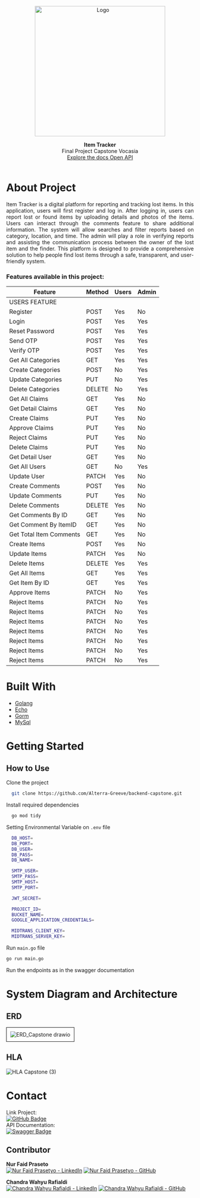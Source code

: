 ﻿<p align="center">
<img src="https://res.cloudinary.com/dpb2qk5lf/image/upload/v1733927187/Logo/wptmbp6jm8jivetu9otb.svg" width="350" alt="Logo" />
</p>

<p align="center">
  <b>Item Tracker</b><br>
  Final Project Capstone Vocasia<br>
  <a href="https://sukisushi.works/">Explore the docs Open API</a> 
  <br><br>
</p>

# About Project

<p align="justify">
Item Tracker is a digital platform for reporting and tracking lost items. In this application, users will first register and log in. After logging in, users can report lost or found items by uploading details and photos of the items. Users can interact through the comments feature to share additional information. The system will allow searches and filter reports based on category, location, and time. The admin will play a role in verifying reports and assisting the communication process between the owner of the lost item and the finder. This platform is designed to provide a comprehensive solution to help people find lost items through a safe, transparent, and user-friendly system.
</p>

### Features available in this project:

| Feature                 | Method | Users | Admin |
| ----------------------- | ------ | ----- | ----- |
| USERS FEATURE           |
| Register                | POST   | Yes   | No    |
| Login                   | POST   | Yes   | Yes   |
| Reset Password          | POST   | Yes   | Yes   |
| Send OTP                | POST   | Yes   | Yes   |
| Verify OTP              | POST   | Yes   | Yes   |
| Get All Categories      | GET    | Yes   | Yes   |
| Create Categories       | POST   | No    | Yes   |
| Update Categories       | PUT    | No    | Yes   |
| Delete Categories       | DELETE | No    | Yes   |
| Get All Claims          | GET    | Yes   | No    |
| Get Detail Claims       | GET    | Yes   | No    |
| Create Claims           | PUT    | Yes   | No    |
| Approve Claims          | PUT    | Yes   | No    |
| Reject Claims           | PUT    | Yes   | No    |
| Delete Claims           | PUT    | Yes   | No    |
| Get Detail User         | GET    | Yes   | No    |
| Get All Users           | GET    | No    | Yes   |
| Update User             | PATCH  | Yes   | No    |
| Create Comments         | POST   | Yes   | No    |
| Update Comments         | PUT    | Yes   | No    |
| Delete Comments         | DELETE | Yes   | No    |
| Get Comments By ID      | GET    | Yes   | No    |
| Get Comment By ItemID   | GET    | Yes   | No    |
| Get Total Item Comments | GET    | Yes   | No    |
| Create Items            | POST   | Yes   | No    |
| Update Items            | PATCH  | Yes   | No    |
| Delete Items            | DELETE | Yes   | Yes   |
| Get All Items           | GET    | Yes   | Yes   |
| Get Item By ID          | GET    | Yes   | Yes   |
| Approve Items           | PATCH  | No    | Yes   |
| Reject Items            | PATCH  | No    | Yes   |
| Reject Items            | PATCH  | No    | Yes   |
| Reject Items            | PATCH  | No    | Yes   |
| Reject Items            | PATCH  | No    | Yes   |
| Reject Items            | PATCH  | No    | Yes   |
| Reject Items            | PATCH  | No    | Yes   |
| Reject Items            | PATCH  | No    | Yes   |

# Built With

- <a href="https://github.com/golang">Golang</a>
- <a href="https://github.com/labstack/echo">Echo</a>
- <a href="https://github.com/go-gorm/gorm">Gorm</a>
- <a href="https://github.com/mysql">MySql</a>

# Getting Started

## How to Use

Clone the project

```bash
  git clone https://github.com/Alterra-Greeve/backend-capstone.git
```

Install required dependencies

```bash
  go mod tidy
```

Setting Environmental Variable on `.env` file

```bash
  DB_HOST=
  DB_PORT=
  DB_USER=
  DB_PASS=
  DB_NAME=

  SMTP_USER=
  SMTP_PASS=
  SMTP_HOST=
  SMTP_PORT=

  JWT_SECRET=

  PROJECT_ID=
  BUCKET_NAME=
  GOOGLE_APPLICATION_CREDENTIALS=

  MIDTRANS_CLIENT_KEY=
  MIDTRANS_SERVER_KEY=
```

Run `main.go` file

```bash
go run main.go
```

Run the endpoints as in the swagger documentation

# System Diagram and Architecture

## ERD

<div style="border: 1px solid #000; padding: 10px; display: inline-block;">
  <img src="https://github.com/Alterra-Greeve/backend-capstone/assets/133726246/c6ddfcd2-2c8c-4d1e-a7c8-2587ec42adf6" alt="ERD_Capstone drawio">
</div>

## HLA

![HLA Capstone (3)](https://github.com/Alterra-Greeve/backend-capstone/assets/133726246/e6b4627a-7bfc-40c9-bd09-7b33ee583a22)

# Contact

Link Project: <br>
<a href="https://github.com/Alterra-Greeve">
<img src="https://img.shields.io/badge/Greeve-black?logo=github" alt="GitHub Badge">
</a>
<br>
API Documentation: <br>
<a href="https://api.greeve.store/#/">
<img src="https://img.shields.io/badge/Greeve-darkgreen?logo=swagger&logoColor=dark" alt="Swagger Badge">
</a>

## Contributor

**Nur Faid Praseto**
<br>
[![Nur Faid Prasetyo - LinkedIn](https://img.shields.io/badge/Nur_Faid_Prasetyo-blue?logo=linkedin)](https://www.linkedin.com/in/kzquandary)
[![Nur Faid Prasetyo - GitHub](https://img.shields.io/badge/Nur_Faid_Prasetyo-black?logo=github)](https://github.com/kzquandary)

**Chandra Wahyu Rafialdi**
<br>
[![Chandra Wahyu Rafialdi - LinkedIn](https://img.shields.io/badge/Chandra_Wahyu_Rafialdi-blue?logo=linkedin)](https://www.linkedin.com/in/chandra-wahyu-r-8875b3297/)
[![Chandra Wahyu Rafialdi - GitHub](https://img.shields.io/badge/Chandra_Wahyu_Rafialdi-black?logo=github)](https://github.com/ChandraWahyuR)
